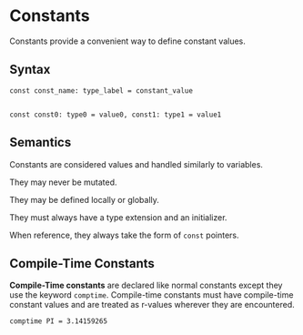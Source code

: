 # Constants
Constants provide a convenient way to define constant values.

## Syntax
```
const const_name: type_label = constant_value


const const0: type0 = value0, const1: type1 = value1
```

## Semantics
Constants are considered values and handled similarly to variables.

They may never be mutated.

They may be defined locally or globally.

They must always have a type extension and an initializer.

When reference, they always take the form of `const` pointers.

## Compile-Time Constants
**Compile-Time constants** are declared like normal constants except they use the keyword `comptime`.  Compile-time constants must have compile-time constant values and are treated as r-values wherever they are encountered.  

```
comptime PI = 3.14159265 
```
